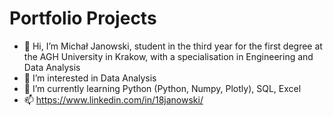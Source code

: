 # Portfolio Projects
- 👋 Hi, I’m Michał Janowski, student in the third year for the first degree at the AGH University in Krakow,
         with a specialisation in Engineering and Data Analysis
- 👀 I’m interested in Data Analysis
- 🌱 I’m currently learning Python (Python, Numpy, Plotly), SQL, Excel
- 📫 https://www.linkedin.com/in/18janowski/

